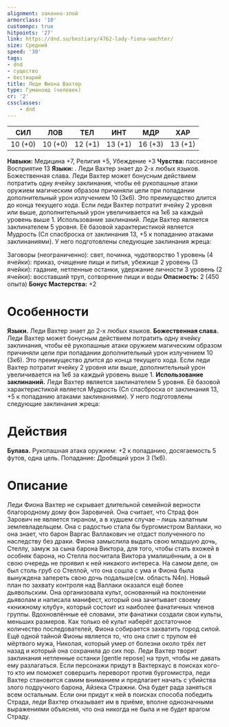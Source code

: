 ```yaml
---
alignment: законно-злой
armorclass: '10'
customnpc: true
hitpoints: '27'
link: https://dnd.su/bestiary/4762-lady-fiona-wachter/
size: Средний
speed: '30'
tags:
- dnd
- существо
- бестиарий
title: Леди Фиона Вахтер
type: Гуманоид (человек)
cr: '2'
cssclasses:
    - dnd
---
```



| СИЛ | ЛОВ | ТЕЛ | ИНТ | МДР | ХАР |
|---|---|---|---|---|---|
| 10 (+0) | 10 (+0) | 12 (+1) | 13 (+1) | 16 (+3) | 13 (+1) |
**Навыки:** Медицина +7, Религия +5, Убеждение +3
**Чувства:** пассивное Восприятие 13
**Языки:** . Леди Вахтер знает до 2-х любых языков.
Божественная слава. Леди Вахтер может бонусным действием потратить одну ячейку заклинания, чтобы её рукопашные атаки оружием магическим образом причиняли цели при попадании дополнительный урон излучением 10 (3к6). Это преимущество длится до конца текущего хода. Если леди Вахтер потратит ячейку 2 уровня или выше, дополнительный урон увеличивается на 1к6 за каждый уровень выше 1.
Использование заклинаний. Леди Вахтер является заклинателем 5 уровня. Её базовой характеристикой является Мудрость (Сл спасброска от заклинания 13, +5 к попаданию атаками заклинаниями). У него подготовлены следующие заклинания жреца:

Заговоры (неограниченно): свет, починка, чудотворство
1 уровень (4 ячейки): приказ, очищение пищи и питья, убежище
2 уровень (3 ячейки): гадание, нетленные останки, удержание личности
3 уровень (2 ячейки): восставший труп, сотворение пищи и воды
**Опасность:** 2 (450 опыта)
**Бонус Мастерства:** +2


# Особенности
**Языки.** Леди Вахтер знает до 2-х любых языков.
**Божественная слава.** Леди Вахтер может бонусным действием потратить одну ячейку заклинания, чтобы её рукопашные атаки оружием магическим образом причиняли цели при попадании дополнительный урон излучением 10 (3к6). Это преимущество длится до конца текущего хода. Если леди Вахтер потратит ячейку 2 уровня или выше, дополнительный урон увеличивается на 1к6 за каждый уровень выше 1.
**Использование заклинаний.** Леди Вахтер является заклинателем 5 уровня. Её базовой характеристикой является Мудрость (Сл спасброска от заклинания 13, +5 к попаданию атаками заклинаниями). У него подготовлены следующие заклинания жреца:


# Действия
**Булава.** Рукопашная атака оружием: +2 к попаданию, досягаемость 5 футов, одна цель. Попадание: Дробящий урон 3 (1к6).


# Описание
Леди Фиона Вахтер не скрывает длительной семейной верности благородному дому фон Заровичей. Она считает, что Страд фон Зарович не является тираном, а в худшем случае – лишь халатным землевладельцем. Она с радостью стала бы бургомистром Валлаки, но она знает, что барон Варгас Валлакович не отдаст полученного по наследству без драки. Фиона замыслила выдать свою младшую дочь, Стеллу, замуж за сына барона Виктора, для того, чтобы стать вхожей в особняк барона, но Стелла посчитала Виктора умалишённым, а он в свою очередь не проявил к ней никакого интереса. На самом деле, он был столь груб со Стеллой, что она сошла с ума и Фиона была вынуждена запереть свою дочь подальше(см. область N4n). Новый план по захвату контроля над Валлаки оказался ещё более дьявольским. Она организовала культ, основанный на поклонении дьяволам и написала манифест, который она зачитывает своему «книжному клубу», который состоит из наиболее фанатичных членов группы. Вдохновлённые её словами, эти фанатики создали свои культы, меньших размеров. Как только её культ наберёт достаточное количество последователей, Фиона собирается захватить город силой. Ещё одной тайной Фионы является то, что она спит с трупом её мёртвого мужа, Николая, который умер от болезни около трёх лет назад и который она сохранила до сих пор. Леди Вахтер творит заклинания нетленные останки [gentle repose] на труп, чтобы не давать ему разлагаться. Если персонажи придут в Вахтерхаус в поисках кого-то кто им поможет совершить переворот против бургомистра, леди Вахтер становится самим вниманием и предлагает начать с убийства злого подручного барона, Айзека Стражни. Она будет рада заняться всем остальным. Если они придут к ней в поисках способа победить Страда, леди Вахтер отказывает им в приёме, вполне однозначными выражениями объясняя, что она никогда не была и не будет врагом Страду.